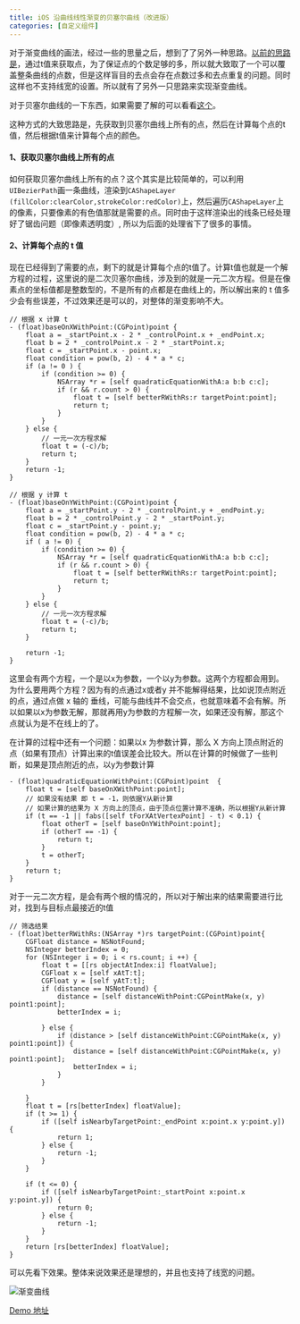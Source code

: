 ```yaml
---
title: iOS 沿曲线线性渐变的贝塞尔曲线（改进版）
categories: [自定义组件]
---
```



对于渐变曲线的画法，经过一些的思量之后，想到了了另外一种思路。[以前的思路是](http://www.jianshu.com/p/15db1cb69bc5)，通过t值来获取点，为了保证点的个数足够的多，所以就大致取了一个可以覆盖整条曲线的点数，但是这样盲目的去点会存在点数过多和去点重复的问题。同时这样也不支持线宽的设置。所以就有了另外一只思路来实现渐变曲线。

对于贝塞尔曲线的一下东西，如果需要了解的可以看看[这个](http://www.jianshu.com/p/15db1cb69bc5)。

这种方式的大致思路是，先获取到贝塞尔曲线上所有的点，然后在计算每个点的t值，然后根据t值来计算每个点的颜色。

#### 1、获取贝塞尔曲线上所有的点
如何获取贝塞尔曲线上所有的点？这个其实是比较简单的，可以利用`UIBezierPath`画一条曲线，渲染到`CAShapeLayer (fillColor:clearColor,strokeColor:redColor)`上，然后遍历`CAShapeLayer`上的像素，只要像素的有色值那就是需要的点。同时由于这样渲染出的线条已经处理好了锯齿问题（即像素透明度）, 所以为后面的处理省下了很多的事情。

#### 2、计算每个点的 t 值
现在已经得到了需要的点，剩下的就是计算每个点的t值了。计算t值也就是一个解方程的过程，这里说的是二次贝塞尔曲线，涉及到的就是一元二次方程。但是在像素点的坐标值都是整数型的，不是所有的点都是在曲线上的，所以解出来的 t 值多少会有些误差，不过效果还是可以的，对整体的渐变影响不大。

```objective_c
// 根据 x 计算 t
- (float)baseOnXWithPoint:(CGPoint)point {
    float a = _startPoint.x - 2 * _controlPoint.x + _endPoint.x;
    float b = 2 * _controlPoint.x - 2 * _startPoint.x;
    float c = _startPoint.x - point.x;
    float condition = pow(b, 2) - 4 * a * c;
    if (a != 0 ) {
        if (condition >= 0) {
            NSArray *r = [self quadraticEquationWithA:a b:b c:c];
            if (r && r.count > 0) {
                float t = [self betterRWithRs:r targetPoint:point];
                return t;
            }
        }
    } else {
        // 一元一次方程求解
        float t = (-c)/b;
        return t;
    }
    return -1;
}

// 根据 y 计算 t
- (float)baseOnYWithPoint:(CGPoint)point {
    float a = _startPoint.y - 2 * _controlPoint.y + _endPoint.y;
    float b = 2 * _controlPoint.y - 2 * _startPoint.y;
    float c = _startPoint.y - point.y;
    float condition = pow(b, 2) - 4 * a * c;
    if ( a != 0) {
        if (condition >= 0) {
            NSArray *r = [self quadraticEquationWithA:a b:b c:c];
            if (r && r.count > 0) {
                float t = [self betterRWithRs:r targetPoint:point];
                return t;
            }
        }
    } else {
        // 一元一次方程求解
        float t = (-c)/b;
        return t;
    }

    return -1;
}
```

这里会有两个方程，一个是以x为参数，一个以y为参数。这两个方程都会用到。为什么要用两个方程？因为有的点通过x或者y 并不能解得结果，比如说顶点附近的点，通过点做 x 轴的 垂线，可能与曲线并不会交点，也就意味着不会有解。所以如果以x为参数无解，那就再用y为参数的方程解一次，如果还没有解，那这个点就认为是不在线上的了。

在计算的过程中还有一个问题：如果以x 为参数计算，那么 X 方向上顶点附近的点（如果有顶点）计算出来的t值误差会比较大。所以在计算的时候做了一些判断，如果是顶点附近的点，以y为参数计算

```objective_c
- (float)quadraticEquationWithPoint:(CGPoint)point  {
    float t = [self baseOnXWithPoint:point];
    // 如果没有结果 即 t = -1，则依据Y从新计算
    // 如果计算的结果为 X 方向上的顶点，由于顶点位置计算不准确，所以根据Y从新计算
    if (t == -1 || fabs([self tForXAtVertexPoint] - t) < 0.1) {
        float otherT = [self baseOnYWithPoint:point];
        if (otherT == -1) {
            return t;
        }
        t = otherT;
    }
    return t;
}
```


对于一元二次方程，是会有两个根的情况的，所以对于解出来的结果需要进行比对，找到与目标点最接近的t值

```objective_c
// 筛选结果
- (float)betterRWithRs:(NSArray *)rs targetPoint:(CGPoint)point{
    CGFloat distance = NSNotFound;
    NSInteger betterIndex = 0;
    for (NSInteger i = 0; i < rs.count; i ++) {
        float t = [[rs objectAtIndex:i] floatValue];
        CGFloat x = [self xAtT:t];
        CGFloat y = [self yAtT:t];
        if (distance == NSNotFound) {
            distance = [self distanceWithPoint:CGPointMake(x, y) point1:point];
            betterIndex = i;

        } else {
            if (distance > [self distanceWithPoint:CGPointMake(x, y) point1:point]) {
                distance = [self distanceWithPoint:CGPointMake(x, y) point1:point];
                betterIndex = i;
            }
        }

    }
    float t = [rs[betterIndex] floatValue];
    if (t >= 1) {
        if ([self isNearbyTargetPoint:_endPoint x:point.x y:point.y]) {
            return 1;
        } else {
            return -1;
        }
    }

    if (t <= 0) {
        if ([self isNearbyTargetPoint:_startPoint x:point.x y:point.y]) {
            return 0;
        } else {
            return -1;
        }
    }
    return [rs[betterIndex] floatValue];
}
```

可以先看下效果。整体来说效果还是理想的，并且也支持了线宽的问题。

![渐变曲线](http://upload-images.jianshu.io/upload_images/1681985-a936b1c1775106e8.png?imageMogr2/auto-orient/strip%7CimageView2/2/w/520)



[Demo 地址](https://github.com/DullDevil/GradientBezierLine)
